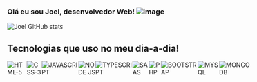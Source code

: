 ### Olá eu sou Joel, desenvolvedor Web! ![image](https://user-images.githubusercontent.com/41908572/174787365-3d27d364-6d7e-4aaf-bf4e-f609c5f93269.png)


![Joel GitHub stats](https://github-readme-stats.vercel.app/api?username=joelslayer&show_icons=true&theme=radical)

## Tecnologias que uso no meu dia-a-dia!
<div style="display:flex">
    <img alt='HTML-5' src='https://img.shields.io/badge/HTML5-E34F26?style=for-the-badge&logo=html5&logoColor=white'>
    <img alt='CSS-3' src='https://img.shields.io/badge/CSS3-1572B6?style=for-the-badge&logo=css3&logoColor=white'>
    <img alt='JAVASCRIPT' src='https://img.shields.io/badge/JavaScript-F7DF1E?style=for-the-badge&logo=javascript&logoColor=black'>
    <img alt='NODE JS' src='https://img.shields.io/badge/Node.js-43853D?style=for-the-badge&logo=node.js&logoColor=white'>
    <img alt='TYPESCRIPT' src='https://img.shields.io/badge/TypeScript-007ACC?style=for-the-badge&logo=typescript&logoColor=white'>
    <img alt='SAAS' src='https://img.shields.io/badge/Sass-CC6699?style=for-the-badge&logo=sass&logoColor=white'>
    <img alt='PHP' src='https://img.shields.io/badge/PHP-777BB4?style=for-the-badge&logo=php&logoColor=white'>
    <img alt='BOOTSTRAP' src='https://img.shields.io/badge/Bootstrap-563D7C?style=for-the-badge&logo=bootstrap&logoColor=white'>
    <img alt='MYSQL' src='https://img.shields.io/badge/MySQL-00000F?style=for-the-badge&logo=mysql&logoColor=white'>
    <img alt='MONGODB' src='https://img.shields.io/badge/MongoDB-4EA94B?style=for-the-badge&logo=mongodb&logoColor=white'>    
</div>
